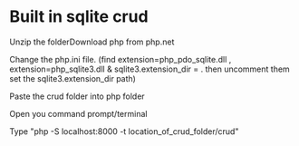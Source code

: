 # Built in sqlite crud
Unzip the folderDownload php from php.net

Change the php.ini file. (find extension=php_pdo_sqlite.dll , extension=php_sqlite3.dll & sqlite3.extension_dir = . then uncomment them set the sqlite3.extension_dir path)

Paste the crud folder into php folder

Open you command prompt/terminal

Type "php -S localhost:8000 -t location_of_crud_folder/crud"
